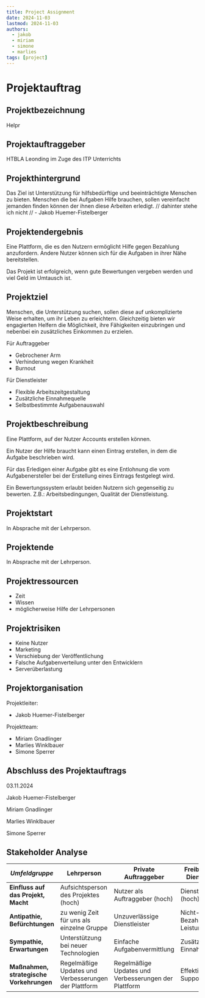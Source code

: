```yaml
---
title: Project Assignment
date: 2024-11-03
lastmod: 2024-11-03
authors:
  - jakob
  - miriam
  - simone
  - marlies
tags: [project]
---
```


# Projektauftrag

## Projektbezeichnung

Helpr


## Projektauftraggeber

HTBLA Leonding im Zuge des ITP Unterrichts


## Projekthintergrund

Das Ziel ist Unterstützung für hilfsbedürftige und beeinträchtigte Menschen zu bieten.
Menschen die bei Aufgaben Hilfe brauchen, sollen vereinfacht jemanden
finden können der ihnen diese Arbeiten erledigt.
// dahinter stehe ich nicht
//   - Jakob Huemer-Fistelberger

## Projektendergebnis

Eine Plattform, die es den Nutzern ermöglicht Hilfe gegen Bezahlung anzufordern.
Andere Nutzer können sich für die Aufgaben in ihrer Nähe bereitstellen.

Das Projekt ist erfolgreich, wenn gute Bewertungen vergeben werden und viel Geld
im Umtausch ist.


## Projektziel

Menschen, die Unterstützung suchen, sollen diese auf unkomplizierte Weise erhalten,
um ihr Leben zu erleichtern. Gleichzeitig bieten wir engagierten Helfern die
Möglichkeit, ihre Fähigkeiten einzubringen und nebenbei ein zusätzliches Einkommen
zu erzielen.

Für Auftraggeber

- Gebrochener Arm
- Verhinderung wegen Krankheit
- Burnout

Für Dienstleister

- Flexible Arbeitszeitgestaltung
- Zusätzliche Einnahmequelle
- Selbstbestimmte Aufgabenauswahl


## Projektbeschreibung

Eine Plattform, auf der Nutzer Accounts erstellen können.

Ein Nutzer der Hilfe braucht kann einen Eintrag erstellen, in dem die Aufgabe
beschrieben wird.

Für das Erledigen einer Aufgabe gibt es eine Entlohnung die vom Aufgabenersteller
bei der Erstellung eines Eintrags festgelegt wird.

Ein Bewertungssystem erlaubt beiden Nutzern sich gegenseitig zu bewerten.
Z.B.: Arbeitsbedingungen, Qualität der Dienstleistung.


## Projektstart

In Absprache mit der Lehrperson.

## Projektende

In Absprache mit der Lehrperson.

## Projektressourcen

- Zeit
- Wissen
- möglicherweise Hilfe der Lehrpersonen

## Projektrisiken

- Keine Nutzer
- Marketing
- Verschiebung der Veröffentlichung
- Falsche Aufgabenverteilung unter den Entwicklern
- Serverüberlastung

## Projektorganisation

Projektleiter:

- Jakob Huemer-Fistelberger

Projektteam:

- Miriam Gnadlinger
- Marlies Winklbauer
- Simone Sperrer

## Abschluss des Projektauftrags

03.11.2024

Jakob Huemer-Fistelberger

Miriam Gnadlinger

Marlies Winklbauer

Simone Sperrer


## Stakeholder Analyse


| *Umfeldgruppe*                           | Lehrperson                                           | Private Auftraggeber                                 | Freiberufliche Dienstleister   | Versicherung                    |
|------------------------------------------|------------------------------------------------------|------------------------------------------------------|--------------------------------|---------------------------------|
| **Einfluss auf das Projekt, Macht**      | Aufsichtsperson des Projektes (hoch)                 | Nutzer als Auftraggeber (hoch)                       | Dienstleister (hoch)           | Investoren (hoch)               |
| **Antipathie, Befürchtungen**            | zu wenig Zeit für uns als einzelne Gruppe            | Unzuverlässige Dienstleister                         | Nicht-Bezahlung der Leistungen | Qualitätsmängel                 |
| **Sympathie, Erwartungen**               | Unterstützung bei neuer Technologien                 | Einfache Aufgabenvermittlung                         | Zusätzliche Einnahmequellen    | Sicherer Zahlungsvorgang        |
| **Maßnahmen, strategische Vorkehrungen** | Regelmäßige Updates und Verbesserungen der Plattform | Regelmäßige Updates und Verbesserungen der Plattform | Effektives Support-System      | Qualitätssicherung der Platform |
